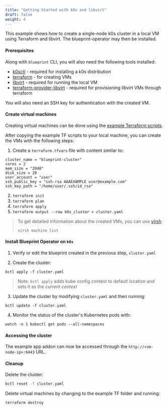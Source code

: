 ```yaml
---
title: "Getting Started with k0s and libvirt"
draft: false
weight: 4
---
```


This example shows how to create a single-node k0s cluster in a local VM using Terraform and libvirt. The blueprint-operator may then be installed.

#### Prerequisites

Along with `blueprint` CLI, you will also need the following tools installed:

* [k0sctl](https://github.com/k0sproject/k0sctl#installation) - required for installing a k0s distribution
* [terraform](https://www.terraform.io/) - for creating VMs
* [libvirt](https://libvirt.org/) - required for running the local VM
* [terraform-provider-libvirt](https://registry.terraform.io/providers/dmacvicar/libvirt) - required for provisioning libvirt VMs through terraform

You will also need an SSH key for authentication with the created VM.

#### Create virtual machines

Creating virtual machines can be done using the [example Terraform scripts](https://github.com/mirantiscontainers/blueprint/tree/main/terraform/k0s-libvirt).

After copying the example TF scripts to your local machine, you can create the VMs with the following steps:

1. Create a `terraform.tfvars` file with content similar to:
```
cluster_name = "blueprint-cluster"
cores = 2
mem_size = "2048"
disk_size = 20
user_account = "user"
ssh_public_key = "ssh-rsa AAAEXAMPLE user@example.com"
ssh_key_path = "/home/user/.ssh/id_rsa"
```
2. `terraform init`
3. `terraform plan`
3. `terraform apply`
4. `terraform output --raw k0s_cluster > cluster.yaml`

> To get detailed information about the created VMs, you can use [virsh](https://www.libvirt.org/manpages/virsh.html):
> ```
> virsh machine list
> ```

#### Install Blueprint Operator on `k0s`

1. Verify or edit the blueprint created in the previous step, `cluster.yaml`

2. Create the cluster:

```shell
bctl apply -f cluster.yaml
```


> Note: `bctl apply` adds kube config context to default location and sets it as the _current context_


3. Update the cluster by modifying `cluster.yaml` and then running:
```shell
bctl update -f cluster.yaml
```

4. Monitor the status of the cluster's Kubernetes pods with:
```
watch -n 1 kubectl get pods --all-namespaces
```

#### Accessing the cluster

The example app addon can now be accessed through the `http://<vm-node-ip>:6443` URL.

#### Cleanup

Delete the cluster:
``` bash
bctl reset -f cluster.yaml
```

Delete virtual machines by changing to the example TF folder and running:
``` bash
terraform destroy
```
